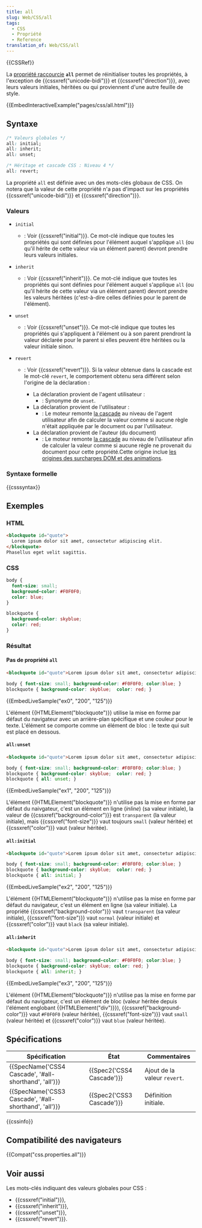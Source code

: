 ```yaml
---
title: all
slug: Web/CSS/all
tags:
  - CSS
  - Propriété
  - Reference
translation_of: Web/CSS/all
---
```

{{CSSRef}}

La [propriété raccourcie](/fr/docs/Web/CSS/Propri%C3%A9t%C3%A9s_raccourcies) **`all`** permet de réinitialiser toutes les propriétés, à l'exception de {{cssxref("unicode-bidi")}} et {{cssxref("direction")}}, avec leurs valeurs initiales, héritées ou qui proviennent d'une autre feuille de style.

{{EmbedInteractiveExample("pages/css/all.html")}}

## Syntaxe

```css
/* Valeurs globales */
all: initial;
all: inherit;
all: unset;

/* Héritage et cascade CSS : Niveau 4 */
all: revert;
```

La propriété `all` est définie avec un des mots-clés globaux de CSS. On notera que la valeur de cette propriété n'a pas d'impact sur les propriétés {{cssxref("unicode-bidi")}} et {{cssxref("direction")}}.

### Valeurs

- `initial`
  - : Voir {{cssxref("initial")}}. Ce mot-clé indique que toutes les propriétés qui sont définies pour l'élément auquel s'applique `all` (ou qu'il hérite de cette valeur via un élément parent) devront prendre leurs valeurs initiales.
- `inherit`
  - : Voir {{cssxref("inherit")}}. Ce mot-clé indique que toutes les propriétés qui sont définies pour l'élément auquel s'applique `all` (ou qu'il hérite de cette valeur via un élément parent) devront prendre les valeurs héritées (c'est-à-dire celles définies pour le parent de l'élément).
- `unset`
  - : Voir {{cssxref("unset")}}. Ce mot-clé indique que toutes les propriétés qui s'appliquent à l'élément ou à son parent prendront la valeur déclarée pour le parent si elles peuvent être héritées ou la valeur initiale sinon.
- `revert`

  - : Voir {{cssxref("revert")}}. Si la valeur obtenue dans la cascade est le mot-clé `revert`, le comportement obtenu sera différent selon l'origine de la déclaration :

    - La déclaration provient de l'agent utilisateur :
      - : Synonyme de `unset`.
    - La déclaration provient de l'utilisateur :
      - : Le moteur remonte [la cascade](/fr/docs/Apprendre/CSS/Introduction_%C3%A0_CSS/La_cascade_et_l_h%C3%A9ritage) au niveau de l'agent utilisateur afin de calculer la valeur comme si aucune règle n'était appliquée par le document ou par l'utilisateur.
    - La déclaration provient de l'auteur (du document)
      - : Le moteur remonte [la cascade](/fr/docs/Apprendre/CSS/Introduction_%C3%A0_CSS/La_cascade_et_l_h%C3%A9ritage) au niveau de l'utilisateur afin de calculer la valeur comme si aucune règle ne provenait du document pour cette propriété.Cette origine inclue [les origines des surcharges DOM et des animations](https://www.w3.org/TR/css-cascade-4/#origin).

### Syntaxe formelle

{{csssyntax}}

## Exemples

### HTML

```html
<blockquote id="quote">
  Lorem ipsum dolor sit amet, consectetur adipiscing elit.
</blockquote>
Phasellus eget velit sagittis.
```

### CSS

```css
body {
  font-size: small;
  background-color: #F0F0F0;
  color: blue;
}

blockquote {
  background-color: skyblue;
  color: red;
}
```

### Résultat

#### Pas de propriété `all`

```html hidden
<blockquote id="quote">Lorem ipsum dolor sit amet, consectetur adipiscing elit.</blockquote> Phasellus eget velit sagittis.
```

```css hidden
body { font-size: small; background-color: #F0F0F0; color:blue; }
blockquote { background-color: skyblue;  color: red; }
```

{{EmbedLiveSample("ex0", "200", "125")}}

L'élément {{HTMLElement("blockquote")}} utilise la mise en forme par défaut du navigateur avec un arrière-plan spécifique et une couleur pour le texte. L'élément se comporte comme un élément de bloc : le texte qui suit est placé en dessous.

#### `all:unset`

```html hidden
<blockquote id="quote">Lorem ipsum dolor sit amet, consectetur adipiscing elit.</blockquote> Phasellus eget velit sagittis.
```

```css hidden
body { font-size: small; background-color: #F0F0F0; color:blue; }
blockquote { background-color: skyblue;  color: red; }
blockquote { all: unset; }
```

{{EmbedLiveSample("ex1", "200", "125")}}

L'élément {{HTMLElement("blockquote")}} n'utilise pas la mise en forme par défaut du naivgateur, c'est un élément en ligne (_inline_) (sa valeur initiale), la valeur de {{cssxref("background-color")}} est `transparent` (la valeur initiale), mais {{cssxref("font-size")}} vaut toujours `small` (valeur héritée) et {{cssxref("color")}} vaut (valeur héritée).

#### `all:initial`

```html hidden
<blockquote id="quote">Lorem ipsum dolor sit amet, consectetur adipiscing elit.</blockquote> Phasellus eget velit sagittis.
```

```css hidden
body { font-size: small; background-color: #F0F0F0; color:blue; }
blockquote { background-color: skyblue;  color: red; }
blockquote { all: initial; }
```

{{EmbedLiveSample("ex2", "200", "125")}}

L'élément {{HTMLElement("blockquote")}} n'utilise pas la mise en forme par défaut du navigateur, c'est un élément en ligne (sa valeur initiale). La propriété {{cssxref("background-color")}} vaut `transparent` (sa valeur initiale), {{cssxref("font-size")}} vaut `normal` (valeur initiale) et {{cssxref("color")}} vaut `black` (sa valeur initiale).

#### `all:inherit`

```html hidden
<blockquote id="quote">Lorem ipsum dolor sit amet, consectetur adipiscing elit.</blockquote> Phasellus eget velit sagittis.
```

```css hidden
body { font-size: small; background-color: #F0F0F0; color:blue; }
blockquote { background-color: skyblue; color: red; }
blockquote { all: inherit; }
```

{{EmbedLiveSample("ex3", "200", "125")}}

L'élément {{HTMLElement("blockquote")}} n'utilise pas la mise en forme par défaut du navigateur, c'est un élément de bloc (valeur héritée depuis l'élément englobant {{HTMLElement("div")}}), {{cssxref("background-color")}} vaut `#F0F0F0` (valeur héritée), {{cssxref("font-size")}} vaut `small` (valeur héritée) et {{cssxref("color")}} vaut `blue` (valeur héritée).

## Spécifications

| Spécification                                                            | État                             | Commentaires                 |
| ------------------------------------------------------------------------ | -------------------------------- | ---------------------------- |
| {{SpecName('CSS4 Cascade', '#all-shorthand', 'all')}} | {{Spec2('CSS4 Cascade')}} | Ajout de la valeur `revert`. |
| {{SpecName('CSS3 Cascade', '#all-shorthand', 'all')}} | {{Spec2('CSS3 Cascade')}} | Définition initiale.         |

{{cssinfo}}

## Compatibilité des navigateurs

{{Compat("css.properties.all")}}

## Voir aussi

Les mots-clés indiquant des valeurs globales pour CSS :

- {{cssxref("initial")}},
- {{cssxref("inherit")}},
- {{cssxref("unset")}},
- {{cssxref("revert")}}.
